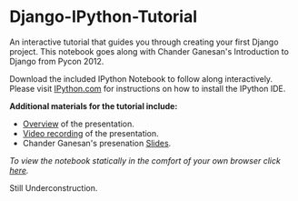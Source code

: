 Django-IPython-Tutorial
=======================

An interactive tutorial that guides you through creating your first Django project. This notebook goes along with Chander Ganesan's Introduction to Django from Pycon 2012. 

Download the included IPython Notebook to follow along interactively. Please visit [IPython.com](http://ipython.org/install.html) for instructions on how to install the IPython IDE.

**Additional materials for the tutorial include:**

*  [Overview](https://us.pycon.org/2012/schedule/presentation/327/) of the presentation. 
*  [Video recording](http://youtu.be/hp5ymCrD9yw) of the presentation.
*  Chander Ganesan's presenation [Slides](http://www.otg-nc.com/site_media/pdf/django2012.pdf).

*To view the notebook statically in the comfort of your own browser click [here](http://nbviewer.ipython.org/urls/raw.github.com/agconti/Django-IPython-Tutorial/master/django_tut.ipynb).*

Still Underconstruction. 
